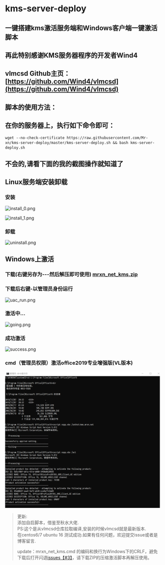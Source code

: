 # kms-server-deploy

## 一键搭建kms激活服务端和Windows客户端一键激活脚本

## 再此特别感谢KMS服务器程序的开发者Wind4

## vlmcsd Github主页：[https://github.com/Wind4/vlmcsd](https://github.com/Wind4/vlmcsd)

## 脚本的使用方法：

## 在你的服务器上，执行如下命令即可：

```shell
wget --no-check-certificate https://raw.githubusercontent.com/Mr-xn/kms-server-deploy/master/kms-server-deploy.sh && bash kms-server-deploy.sh
```

## 不会的,请看下面的我的截图操作就知道了

## Linux服务端安装卸载

### 安装

![install_0.png](./image/install_0.png)

![install_1.png](./image/install_1.png)

### 卸载

![uninstall.png](./image/uninstall.png)

## Windows上激活

### 下载(右键另存为---然后解压即可使用) [mrxn_net_kms.zip](https://raw.githubusercontent.com/Mr-xn/kms-server-deploy/master/mrxn_net_kms.zip)

### 下载后右键-以管理员身份运行
![uac_run.png](./image/uac_run.png)

### 激活中...
![going.png](./image/going.png)

### 成功激活
![success.png](./image/success.png)

### cmd（管理员权限）激活office2019专业增强版(VL版本)  
![KMS激活office2019成功](./image/KMS激活office2019成功.png)

> 更新:  
> 添加自启脚本，借鉴至秋水大佬.  
> PS:这个是从vlmcsd仓库拉取编译,安装的时候vlmcsd就是最新版本.  
> 在centos6/7 ubuntu 16 测试成功.如果有任何问题，欢迎提交issue或者是博客留言. 
>
> update：mrxn_net_kms.cmd 的编码和换行为Windows下的CRLF，避免下载后打开闪退[issues【#3】](https://github.com/Mr-xn/kms-server-deploy/issues/3)，请下载ZIP的压缩激活脚本再解压使用。

